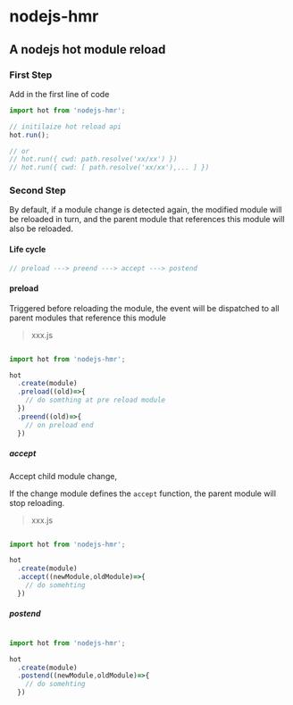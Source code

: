 # nodejs-hmr

## A nodejs hot module reload 

### First Step

Add in the first line of code

```js
import hot from 'nodejs-hmr';

// initilaize hot reload api
hot.run();

// or 
// hot.run({ cwd: path.resolve('xx/xx') })
// hot.run({ cwd: [ path.resolve('xx/xx'),... ] })

```

### Second Step

By default, if a module change is detected again, the modified module will be reloaded in turn, and the parent module that references this module will also be reloaded.


#### Life cycle

```js
// preload ---> preend ---> accept ---> postend
```

#### preload

Triggered before reloading the module, the event will be dispatched to all parent modules that reference this module

> xxx.js

```js

import hot from 'nodejs-hmr';

hot
  .create(module)
  .preload((old)=>{
    // do somthing at pre reload module
  })
  .preend((old)=>{
    // on preload end
  })

```

##### accept

Accept child module change,

If the change module defines the `accept` function, the parent module will stop reloading.


>  xxx.js

```js

import hot from 'nodejs-hmr';

hot
  .create(module)
  .accept((newModule,oldModule)=>{
    // do somehting
  })

```

##### postend

```js

import hot from 'nodejs-hmr';

hot
  .create(module)
  .postend((newModule,oldModule)=>{
    // do somehting
  })

```

